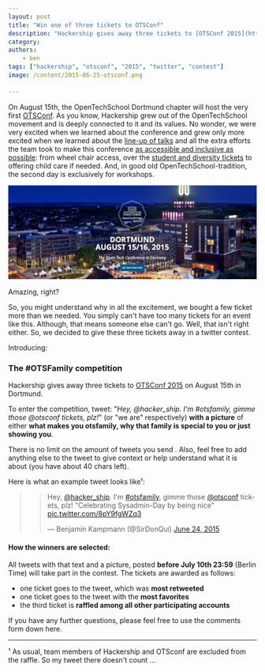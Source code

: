 ```yaml
---
layout: post
title: "Win one of three tickets to OTSConf"
description: "Hackership gives away three tickets to [OTSConf 2015](https://otsconf.com/) on August 15th in Dortmund. Learn all details about the conference and how to enter the competition in this blog post"
category:
authors:
    - ben
tags: ["hackership", "otsconf", "2015", "twitter", "contest"]
image: /content/2015-06-25-otsconf.png

---
```


On August 15th, the OpenTechSchool Dortmund chapter will host the very first [OTSConf](https://otsconf.com/). As you know, Hackership grew out of the OpenTechSchool movement and is deeply connected to it and its values. No wonder, we were very excited when we learned about the conference and grew only more excited when we learned about the [line-up of talks](https://otsconf.com/#talks) and all the extra efforts the team took to make this conference [as accessible and inclusive as possible](https://otsconf.com/#a11y): from wheel chair access, over the [student and diversity tickets](http://blog.otsconf.com/post/121589262220/how-to-apply-for-community-and-diversity-tickets) to offering child care if needed. And, in good old OpenTechSchool-tradition, the second day is exclusively for workshops.


![OTSConf](/content/2015-06-25-otsconf.png)

Amazing, right?

So, you might understand why in all the excitement, we bought a few ticket more than we needed. You simply can't have too many tickets for an event like this. Although, that means someone else can't go. Well, that isn't right either. So, we decided to give these three tickets away in a twitter contest.

Introducing:


### The #OTSFamily competition

Hackership gives away three tickets to [OTSConf 2015](https://otsconf.com/) on August 15th in Dortmund.

To enter the competition, tweet: "*Hey, @hacker_ship. I'm #otsfamily, gimme those @otsconf tickets, plz!*" (or "we are" respectively) **with a picture** of either **what makes you otsfamily, why that family is special to you or just showing you**.

There is no limit on the amount of tweets you send . Also, feel free to add anything else to the tweet to give context or help understand what it is about (you have about 40 chars left).

Here is what an example tweet looks like¹:

> <blockquote class="twitter-tweet" lang="en"><p lang="en" dir="ltr">Hey, <a href="https://twitter.com/hacker_ship">@hacker_ship</a>. I&#39;m <a href="https://twitter.com/hashtag/otsfamily?src=hash">#otsfamily</a>, gimme those <a href="https://twitter.com/otsconf">@otsconf</a> tickets, plz!&#10;&#10;&quot;Celebrating Sysadmin-Day by being nice&quot; <a href="http://t.co/8pY9fgWZq3">pic.twitter.com/8pY9fgWZq3</a></p>&mdash; Benjamin Kampmann (@SirDonQui) <a href="https://twitter.com/SirDonQui/status/613713406651166720">June 24, 2015</a></blockquote>
<script async src="//platform.twitter.com/widgets.js" charset="utf-8"></script>



#### How the winners are selected:

All tweets with that text and a picture, posted **before July 10th 23:59** (Berlin Time) will take part in the contest. The tickets are awarded as follows:

 - one ticket goes to the tweet, which was **most retweeted**
 - one ticket goes to the tweet with the **most favorites**
 - the third ticket is **raffled among all other participating accounts**


If you have any further questions, please feel free to use the comments form down here.

---
¹ As usual, team members of Hackership and OTSconf are excluded from the raffle. So my tweet there doesn't count ...
